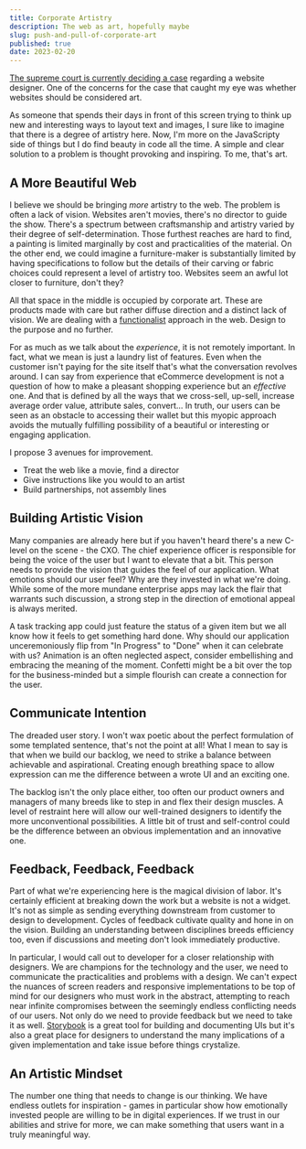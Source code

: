 ```yaml
---
title: Corporate Artistry
description: The web as art, hopefully maybe
slug: push-and-pull-of-corporate-art
published: true
date: 2023-02-20
---
```


[The supreme court is currently deciding a case](https://www.npr.org/2022/12/05/1140824371/supreme-court-gay-marriage-colorado) regarding a website designer. One of the concerns for the case that caught my eye was whether websites should be considered art.

As someone that spends their days in front of this screen trying to think up new and interesting ways to layout text and images, I sure like to imagine that there is a degree of artistry here. Now, I'm more on the JavaScripty side of things but I do find beauty in code all the time. A simple and clear solution to a problem is thought provoking and inspiring. To me, that's art.

## A More Beautiful Web

I believe we should be bringing _more_ artistry to the web. The problem is often a lack of vision. Websites aren't movies, there's no director to guide the show. There's a spectrum between craftsmanship and artistry varied by their degree of self-determination. Those furthest reaches are hard to find, a painting is limited marginally by cost and practicalities of the material. On the other end, we could imagine a furniture-maker is substantially limited by having specifications to follow but the details of their carving or fabric choices could represent a level of artistry too. Websites seem an awful lot closer to furniture, don't they?

All that space in the middle is occupied by corporate art. These are products made with care but rather diffuse direction and a distinct lack of vision. We are dealing with a [functionalist](<https://en.wikipedia.org/wiki/Functionalism_(architecture)>) approach in the web. Design to the purpose and no further.

For as much as we talk about the _experience_, it is not remotely important. In fact, what we mean is just a laundry list of features. Even when the customer isn't paying for the site itself that's what the conversation revolves around. I can say from experience that eCommerce development is not a question of how to make a pleasant shopping experience but an _effective_ one. And that is defined by all the ways that we cross-sell, up-sell, increase average order value, attribute sales, convert... In truth, our users can be seen as an obstacle to accessing their wallet but this myopic approach avoids the mutually fulfilling possibility of a beautiful or interesting or engaging application.

I propose 3 avenues for improvement.

- Treat the web like a movie, find a director
- Give instructions like you would to an artist
- Build partnerships, not assembly lines

## Building Artistic Vision

Many companies are already here but if you haven't heard there's a new C-level on the scene - the CXO. The chief experience officer is responsible for being the voice of the user but I want to elevate that a bit. This person needs to provide the vision that guides the feel of our application. What emotions should our user feel? Why are they invested in what we're doing. While some of the more mundane enterprise apps may lack the flair that warrants such discussion, a strong step in the direction of emotional appeal is always merited.

A task tracking app could just feature the status of a given item but we all know how it feels to get something hard done. Why should our application unceremoniously flip from "In Progress" to "Done" when it can celebrate with us? Animation is an often neglected aspect, consider embellishing and embracing the meaning of the moment. Confetti might be a bit over the top for the business-minded but a simple flourish can create a connection for the user.

## Communicate Intention

The dreaded user story. I won't wax poetic about the perfect formulation of some templated sentence, that's not the point at all! What I mean to say is that when we build our backlog, we need to strike a balance between achievable and aspirational. Creating enough breathing space to allow expression can me the difference between a wrote UI and an exciting one.

The backlog isn't the only place either, too often our product owners and managers of many breeds like to step in and flex their design muscles. A level of restraint here will allow our well-trained designers to identify the more unconventional possibilities. A little bit of trust and self-control could be the difference between an obvious implementation and an innovative one.

## Feedback, Feedback, Feedback

Part of what we're experiencing here is the magical division of labor. It's certainly efficient at breaking down the work but a website is not a widget. It's not as simple as sending everything downstream from customer to design to development. Cycles of feedback cultivate quality and hone in on the vision. Building an understanding between disciplines breeds efficiency too, even if discussions and meeting don't look immediately productive.

In particular, I would call out to developer for a closer relationship with designers. We are champions for the technology and the user, we need to communicate the practicalities and problems with a design. We can't expect the nuances of screen readers and responsive implementations to be top of mind for our designers who must work in the abstract, attempting to reach near infinite compromises between the seemingly endless conflicting needs of our users. Not only do we need to provide feedback but we need to take it as well. [Storybook](https://storybook.js.org/) is a great tool for building and documenting UIs but it's also a great place for designers to understand the many implications of a given implementation and take issue before things crystalize.

## An Artistic Mindset

The number one thing that needs to change is our thinking. We have endless outlets for inspiration - games in particular show how emotionally invested people are willing to be in digital experiences. If we trust in our abilities and strive for more, we can make something that users want in a truly meaningful way.

